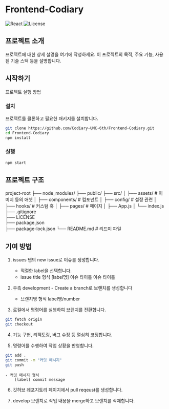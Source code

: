 # Frontend-Codiary

![React](https://img.shields.io/badge/React-18.3.1-blue)
![License](https://img.shields.io/badge/license-Apache2.0-green)

## 프로젝트 소개

프로젝트에 대한 상세 설명을 여기에 작성하세요. 이 프로젝트의 목적, 주요 기능, 사용된 기술 스택 등을 설명합니다.

## 시작하기

프로젝트 실행 방법

### 설치

프로젝트를 클론하고 필요한 패키지를 설치합니다.

```bash
git clone https://github.com/Codiary-UMC-6th/Frontend-Codiary.git
cd Frontend-Codiary
npm install
```

### 실행

```bash
npm start
```

## 프로젝트 구조

project-root
├── node_modules/
├── public/
├── src/
│   ├── assets/      # 이미지 등의 애셋
│   ├── components/  # 컴포넌트
│   ├── config/      # 설정 관련
│   ├── hooks/       # 커스텀 훅
│   ├── pages/       # 페이지
│   ├── App.js
│   └── index.js
├── .gitignore       
├── LICENSE          
├── package.json     
├── package-lock.json
└── README.md        # 리드미 파일

## 기여 방법

1. issues 탭의 new issue로 이슈를 생성합니다.
    - 적절한 label을 선택합니다.
    - issue title 형식
        [label명] 이슈 타이틀 이슈 타이틀

2. 우측 development - Create a branch로 브랜치를 생성합니다
    - 브랜치명 형식
        label명/number

3. 로컬에서 명령어를 실행하여 브랜치를 전환합니다.
```bash
git fetch origin
git checkout
```

4. 기능 구현, 리팩토링, 버그 수정 등 열심히 코딩합니다.

5. 명령어를 수행하여 작업 상황을 반영합니다.
```bash
git add .
git commit -m "커밋 메시지"
git push
```
    - 커밋 메시지 형식
        [label] commit message

6. 깃허브 레포지토리 페이지에서 pull reqeust를 생성합니다.

7. develop 브랜치로 작업 내용을 merge하고 브랜치를 삭제합니다.
